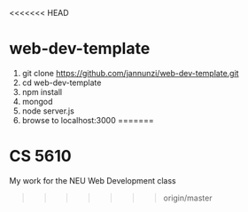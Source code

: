 <<<<<<< HEAD
# web-dev-template

1. git clone https://github.com/jannunzi/web-dev-template.git
1. cd web-dev-template
1. npm install
1. mongod
1. node server.js
1. browse to localhost:3000
=======
# CS 5610
My work for the NEU Web Development class
>>>>>>> origin/master
